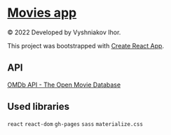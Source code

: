 # [Movies app](https://ihorvyshniakov.github.io/movies-app)

© 2022 Developed by Vyshniakov Ihor.

This project was bootstrapped with [Create React App](https://github.com/facebook/create-react-app).

## API

[OMDb API - The Open Movie Database](https://www.omdbapi.com/)

## Used libraries

`react` `react-dom` `gh-pages` `sass` `materialize.css`
